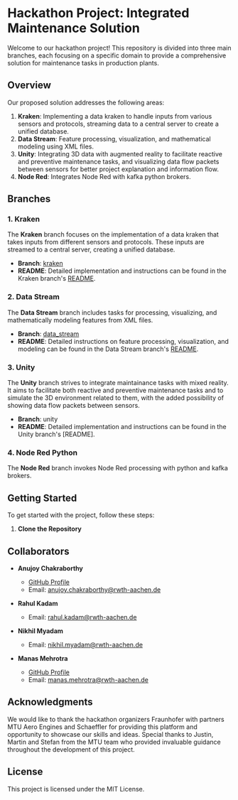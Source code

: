 # Hackathon Project: Integrated Maintenance Solution

Welcome to our hackathon project! This repository is divided into three main branches, each focusing on a specific domain to provide a comprehensive solution for maintenance tasks in production plants. 

## Overview

Our proposed solution addresses the following areas:

1. **Kraken**: Implementing a data kraken to handle inputs from various sensors and protocols, streaming data to a central server to create a unified database.
2. **Data Stream**: Feature processing, visualization, and mathematical modeling using XML files.
3. **Unity**: Integrating 3D data with augmented reality to facilitate reactive and preventive maintenance tasks, and visualizing data flow packets between sensors for better project explanation and information flow.
4. **Node Red**: Integrates Node Red with kafka python brokers.

## Branches

### 1. Kraken

The **Kraken** branch focuses on the implementation of a data kraken that takes inputs from different sensors and protocols. These inputs are streamed to a central server, creating a unified database.

- **Branch**: [kraken](https://github.com/icnap_oldmonks/kraken)
- **README**: Detailed implementation and instructions can be found in the Kraken branch's [README](https://github.com/icnap_oldmonks/kraken/blob/main/README.md).

### 2. Data Stream

The **Data Stream** branch includes tasks for processing, visualizing, and mathematically modeling features from XML files.

- **Branch**: [data_stream](https://github.com/icnap_oldmonks/data_stream)
- **README**: Detailed instructions on feature processing, visualization, and modeling can be found in the Data Stream branch's [README](https://github.com/icnap_oldmonks/data_stream/blob/main/README.md).

### 3. Unity

The **Unity** branch strives to integrate maintainance tasks with mixed reality. It aims to facilitate both reactive and preventive maintenance tasks and to simulate the 3D environment related to them, with the added possibility of showing data flow packets between sensors.

- **Branch**: unity
- **README**: Detailed implementation and instructions can be found in the Unity branch's [README].

### 4. Node Red Python
The **Node Red** branch invokes Node Red processing with python and kafka brokers.

## Getting Started

To get started with the project, follow these steps:

1. **Clone the Repository**

## Collaborators

- **Anujoy Chakraborthy**
  - [GitHub Profile](https://github.com/yojuna/yojuna)
  - Email: anujoy.chakraborthy@rwth-aachen.de

- **Rahul Kadam**
  - Email: rahul.kadam@rwth-aachen.de

- **Nikhil Myadam**
  - Email: nikhil.myadam@rwth-aachen.de

- **Manas Mehrotra**
  - [GitHub Profile](https://github.com/mechgguy)
  - Email: manas.mehrotra@rwth-aachen.de

## Acknowledgments

We would like to thank the hackathon organizers Fraunhofer with partners MTU Aero Engines and Schaeffler for providing this platform and opportunity to showcase our skills and ideas. Special thanks to Justin, Martin and Stefan from the MTU team who provided invaluable guidance throughout the development of this project.

## License

This project is licensed under the MIT License.

   
